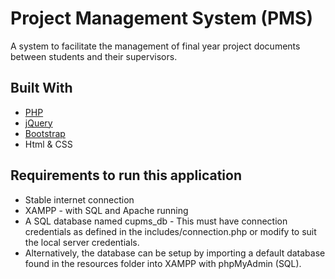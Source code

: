 # Project Management System (PMS)
A system to facilitate the management of final year project documents between students and their supervisors.
## Built With
- [PHP](https://www.php.net/)
- [jQuery](https://jquery.com/)
- [Bootstrap](https://getbootstrap.com/)
- Html & CSS

## Requirements to run this application 
- Stable internet connection
- XAMPP - with SQL and Apache running
- A SQL database named cupms_db - This must have connection credentials as defined in the includes/connection.php or modify to suit the local server credentials.
- Alternatively, the database can be setup by importing a default database found in the resources folder into XAMPP with phpMyAdmin (SQL).

